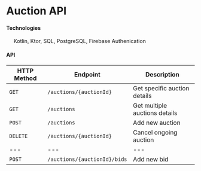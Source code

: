 # Auction API

#### Technologies
&nbsp;&nbsp;&nbsp;&nbsp; Kotlin, Ktor, SQL, PostgreSQL, Firebase Authenication

#### API
| HTTP Method | Endpoint | Description |
| --- | --- | --- | 
| `GET` | `/auctions/{auctionId}` | Get specific auction details |
| `GET` | `/auctions` | Get multiple auctions details |
| `POST` | `/auctions` | Add new auction | 
| `DELETE` | `/auctions/{auctionId}` | Cancel ongoing auction | 
| --- | --- | --- | 
| `POST` | `/auctions/{auctionId}/bids` | Add new bid | 
